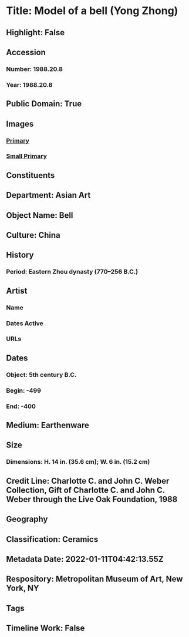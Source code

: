 # Title: Model of a bell (Yong Zhong)
## Highlight: False
## Accession
### Number: 1988.20.8
### Year: 1988.20.8
## Public Domain: True
## Images
### [Primary](https://images.metmuseum.org/CRDImages/as/original/1988_20_8.jpg)
### [Small Primary](https://images.metmuseum.org/CRDImages/as/web-large/1988_20_8.jpg)
## Constituents
## Department: Asian Art
## Object Name: Bell
## Culture: China
## History
### Period: Eastern Zhou dynasty (770–256 B.C.)
## Artist
### Name
### Dates Active
### URLs
## Dates
### Object: 5th century B.C.
### Begin: -499
### End: -400
## Medium: Earthenware
## Size
### Dimensions: H. 14 in. (35.6 cm); W. 6 in. (15.2 cm)
## Credit Line: Charlotte C. and John C. Weber Collection, Gift of Charlotte C. and John C. Weber through the Live Oak Foundation, 1988
## Geography
## Classification: Ceramics
## Metadata Date: 2022-01-11T04:42:13.55Z
## Respository: Metropolitan Museum of Art, New York, NY
## Tags
## Timeline Work: False